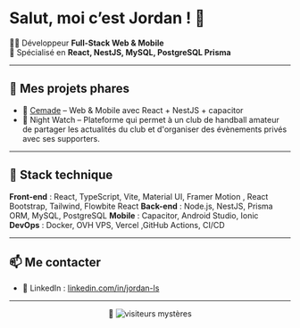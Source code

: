 # Salut, moi c’est Jordan ! 👋

👨‍💻 Développeur **Full-Stack Web & Mobile**  
🎯 Spécialisé en **React, NestJS, MySQL, PostgreSQL Prisma**  

---

## 💼 Mes projets phares

- 🔁 [Cemade](https://cemade.fr) – Web & Mobile avec React + NestJS + capacitor
- 🔐 Night Watch – Plateforme qui permet à un club de handball amateur de partager les actualités du club et d'organiser des évènements privés avec ses supporters.

---

## 🧰 Stack technique

**Front-end** : React, TypeScript, Vite, Material UI, Framer Motion , React Bootstrap, Tailwind, Flowbite React
**Back-end** : Node.js, NestJS, Prisma ORM, MySQL, PostgreSQL
**Mobile** : Capacitor, Android Studio, Ionic
**DevOps** : Docker, OVH VPS, Vercel ,GitHub Actions, CI/CD

---

## 📫 Me contacter

- 💼 LinkedIn : [linkedin.com/in/jordan-ls](https://linkedin.com/in/jordan-ls)

---

<p align="center">
  👣 <img src="https://hits.seeyoufarm.com/api/count/incr/badge.svg?url=https%3A%2F%2Fgithub.com%2FEdan379%2FEdan379&count_bg=%23769436&title_bg=%23000000&icon=github.svg&icon_color=%23FFFFFF&title=logins&edge_flat=false" alt="visiteurs mystères" />
</p>

